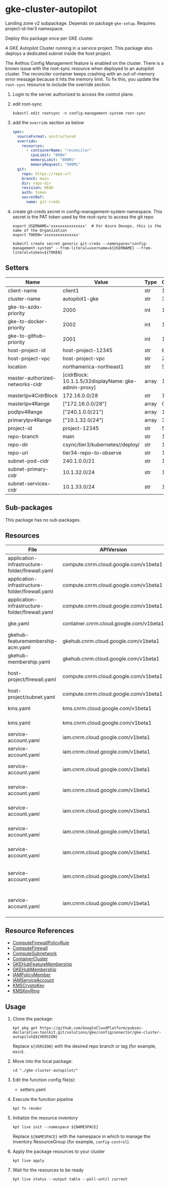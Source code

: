<!-- BEGINNING OF PRE-COMMIT-BLUEPRINT DOCS HOOK:TITLE -->
# gke-cluster-autopilot


<!-- END OF PRE-COMMIT-BLUEPRINT DOCS HOOK:TITLE -->

<!-- BEGINNING OF PRE-COMMIT-BLUEPRINT DOCS HOOK:BODY -->
Landing zone v2 subpackage.
Depends on package `gke-setup`.
Requires project-id-tier3 namespace.

Deploy this package once per GKE cluster.

A GKE Autopilot Cluster running in a service project. This package also deploys a dedicated subnet inside the host project.

The Anthos Config Management feature is enabled on the cluster. There is a known issue with the root-sync resource when deployed to an autopilot cluster.
The reconciler container keeps crashing with an out-of-memory error message because it hits the memory limit.
To fix this, you update the `root-sync` resource to include the override section.

1. Login to the server authorized to access the control plane.

2. edit root-sync

    ```shell
    kubectl edit rootsync -n config-management-system root-sync
    ```

3. add the `override` section as below

    ```yaml
    spec:
      sourceFormat: unstructured
      override:
        resources:
          - containerName: "reconciler"
            cpuLimit: "800m"
            memoryLimit: "800Mi"
            memoryRequest: "500Mi"
      git:
        repo: https://repo-url
        branch: main
        dir: repo-dir
        revision: HEAD
        auth: token
        secretRef:
          name: git-creds
    ```

4. create git-creds secret in config-management-system namespace. This secret is the PAT token used by the root-sync to access the git repo

    ```shell
    export USERNAME='xxxxxxxxxxxxxxx'  # For Azure Devops, this is the name of the Organization
    export TOKEN='xxxxxxxxxxxxxxx'
    ```

    ```shell
    kubectl create secret generic git-creds --namespace="config-management-system" --from-literal=username=${USERNAME} --from-literal=token=${TOKEN}
    ```

## Setters

|              Name               |                        Value                         | Type  | Count |
|---------------------------------|------------------------------------------------------|-------|-------|
| client-name                     | client1                                              | str   |    18 |
| cluster-name                    | autopilot1-gke                                       | str   |    36 |
| gke-to-azdo-priority            |                                                 2000 | int   |     1 |
| gke-to-docker-priority          |                                                 2002 | int   |     1 |
| gke-to-github-priority          |                                                 2001 | int   |     1 |
| host-project-id                 | host-project-12345                                   | str   |     6 |
| host-project-vpc                | host-project-vpc                                     | str   |     2 |
| location                        | northamerica-northeast1                              | str   |     5 |
| master-authorized-networks-cidr | [cidrBlock: 10.1.1.5/32displayName: gke-admin-proxy] | array |     1 |
| masterIpv4CidrBlock             | 172.16.0.0/28                                        | str   |     1 |
| masterIpv4Range                 | ["172.16.0.0/28"]                                    | array |     0 |
| podIpv4Range                    | ["240.1.0.0/21"]                                     | array |     1 |
| primaryIpv4Range                | ["10.1.32.0/24"]                                     | array |     3 |
| project-id                      | project-12345                                        | str   |    51 |
| repo-branch                     | main                                                 | str   |     1 |
| repo-dir                        | csync/tier3/kubernetes/<fleet-id>/deploy/<env>       | str   |     1 |
| repo-url                        | tier34-repo-to-observe                               | str   |     1 |
| subnet-pod-cidr                 | 240.1.0.0/21                                         | str   |     1 |
| subnet-primary-cidr             | 10.1.32.0/24                                         | str   |     1 |
| subnet-services-cidr            | 10.1.33.0/24                                         | str   |     1 |

## Sub-packages

This package has no sub-packages.

## Resources

|                      File                       |               APIVersion                |           Kind            |                                Name                                 |    Namespace     |
|-------------------------------------------------|-----------------------------------------|---------------------------|---------------------------------------------------------------------|------------------|
| application-infrastructure-folder/firewall.yaml | compute.cnrm.cloud.google.com/v1beta1   | ComputeFirewallPolicyRule | project-id-cluster-name-egress-allow-azdo                           | project-id-tier3 |
| application-infrastructure-folder/firewall.yaml | compute.cnrm.cloud.google.com/v1beta1   | ComputeFirewallPolicyRule | project-id-cluster-name-egress-allow-github                         | project-id-tier3 |
| application-infrastructure-folder/firewall.yaml | compute.cnrm.cloud.google.com/v1beta1   | ComputeFirewallPolicyRule | project-id-cluster-name-egress-allow-docker                         | project-id-tier3 |
| gke.yaml                                        | container.cnrm.cloud.google.com/v1beta1 | ContainerCluster          | cluster-name                                                        | project-id-tier3 |
| gkehub-featuremembership-acm.yaml               | gkehub.cnrm.cloud.google.com/v1beta1    | GKEHubFeatureMembership   | cluster-name-acm-hubfeaturemembership                               | project-id-tier3 |
| gkehub-membership.yaml                          | gkehub.cnrm.cloud.google.com/v1beta1    | GKEHubMembership          | cluster-name                                                        | project-id-tier3 |
| host-project/firewall.yaml                      | compute.cnrm.cloud.google.com/v1beta1   | ComputeFirewall           | project-id-cluster-name-lb-health-check                             |                  |
| host-project/subnet.yaml                        | compute.cnrm.cloud.google.com/v1beta1   | ComputeSubnetwork         | project-id-cluster-name-snet                                        |                  |
| kms.yaml                                        | kms.cnrm.cloud.google.com/v1beta1       | KMSKeyRing                | cluster-name-kmskeyring                                             | project-id-tier3 |
| kms.yaml                                        | kms.cnrm.cloud.google.com/v1beta1       | KMSCryptoKey              | cluster-name-etcd-key                                               | project-id-tier3 |
| service-account.yaml                            | iam.cnrm.cloud.google.com/v1beta1       | IAMServiceAccount         | cluster-name-sa                                                     | project-id-tier3 |
| service-account.yaml                            | iam.cnrm.cloud.google.com/v1beta1       | IAMPolicyMember           | cluster-name-sa-logwriter-permissions                               | project-id-tier3 |
| service-account.yaml                            | iam.cnrm.cloud.google.com/v1beta1       | IAMPolicyMember           | cluster-name-sa-metricwriter-permissions                            | project-id-tier3 |
| service-account.yaml                            | iam.cnrm.cloud.google.com/v1beta1       | IAMPolicyMember           | cluster-name-sa-monitoring-viewer-permissions                       | project-id-tier3 |
| service-account.yaml                            | iam.cnrm.cloud.google.com/v1beta1       | IAMPolicyMember           | cluster-name-sa-storage-object-viewer-permissions                   | project-id-tier3 |
| service-account.yaml                            | iam.cnrm.cloud.google.com/v1beta1       | IAMPolicyMember           | cluster-name-sa-stackdriver-metadata-writer-permissions             | project-id-tier3 |
| service-account.yaml                            | iam.cnrm.cloud.google.com/v1beta1       | IAMPolicyMember           | cluster-name-sa-artifactregistry-reader-permissions                 | project-id-tier3 |
| service-account.yaml                            | iam.cnrm.cloud.google.com/v1beta1       | IAMPolicyMember           | cluster-name-sa-secretmanager-secretaccessor-permissions            | project-id-tier3 |
| service-account.yaml                            | iam.cnrm.cloud.google.com/v1beta1       | IAMPolicyMember           | project-id-tier3-sa-serviceaccount-user-cluster-name-sa-permissions | project-id-tier3 |

## Resource References

- [ComputeFirewallPolicyRule](https://cloud.google.com/config-connector/docs/reference/resource-docs/compute/computefirewallpolicyrule)
- [ComputeFirewall](https://cloud.google.com/config-connector/docs/reference/resource-docs/compute/computefirewall)
- [ComputeSubnetwork](https://cloud.google.com/config-connector/docs/reference/resource-docs/compute/computesubnetwork)
- [ContainerCluster](https://cloud.google.com/config-connector/docs/reference/resource-docs/container/containercluster)
- [GKEHubFeatureMembership](https://cloud.google.com/config-connector/docs/reference/resource-docs/gkehub/gkehubfeaturemembership)
- [GKEHubMembership](https://cloud.google.com/config-connector/docs/reference/resource-docs/gkehub/gkehubmembership)
- [IAMPolicyMember](https://cloud.google.com/config-connector/docs/reference/resource-docs/iam/iampolicymember)
- [IAMServiceAccount](https://cloud.google.com/config-connector/docs/reference/resource-docs/iam/iamserviceaccount)
- [KMSCryptoKey](https://cloud.google.com/config-connector/docs/reference/resource-docs/kms/kmscryptokey)
- [KMSKeyRing](https://cloud.google.com/config-connector/docs/reference/resource-docs/kms/kmskeyring)

## Usage

1.  Clone the package:
    ```shell
    kpt pkg get https://github.com/GoogleCloudPlatform/pubsec-declarative-toolkit.git/solutions/gke/configconnector/gke-cluster-autopilot@${VERSION}
    ```
    Replace `${VERSION}` with the desired repo branch or tag
    (for example, `main`).

1.  Move into the local package:
    ```shell
    cd "./gke-cluster-autopilot/"
    ```

1.  Edit the function config file(s):
    - setters.yaml

1.  Execute the function pipeline
    ```shell
    kpt fn render
    ```

1.  Initialize the resource inventory
    ```shell
    kpt live init --namespace ${NAMESPACE}
    ```
    Replace `${NAMESPACE}` with the namespace in which to manage
    the inventory ResourceGroup (for example, `config-control`).

1.  Apply the package resources to your cluster
    ```shell
    kpt live apply
    ```

1.  Wait for the resources to be ready
    ```shell
    kpt live status --output table --poll-until current
    ```

<!-- END OF PRE-COMMIT-BLUEPRINT DOCS HOOK:BODY -->
